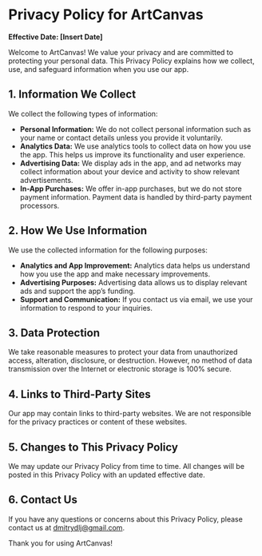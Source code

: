 # Privacy Policy for ArtCanvas

**Effective Date: [Insert Date]**

Welcome to ArtCanvas! We value your privacy and are committed to protecting your personal data. This Privacy Policy explains how we collect, use, and safeguard information when you use our app.

## 1. Information We Collect

We collect the following types of information:

- **Personal Information:** We do not collect personal information such as your name or contact details unless you provide it voluntarily.
- **Analytics Data:** We use analytics tools to collect data on how you use the app. This helps us improve its functionality and user experience.
- **Advertising Data:** We display ads in the app, and ad networks may collect information about your device and activity to show relevant advertisements.
- **In-App Purchases:** We offer in-app purchases, but we do not store payment information. Payment data is handled by third-party payment processors.

## 2. How We Use Information

We use the collected information for the following purposes:

- **Analytics and App Improvement:** Analytics data helps us understand how you use the app and make necessary improvements.
- **Advertising Purposes:** Advertising data allows us to display relevant ads and support the app’s funding.
- **Support and Communication:** If you contact us via email, we use your information to respond to your inquiries.

## 3. Data Protection

We take reasonable measures to protect your data from unauthorized access, alteration, disclosure, or destruction. However, no method of data transmission over the Internet or electronic storage is 100% secure.

## 4. Links to Third-Party Sites

Our app may contain links to third-party websites. We are not responsible for the privacy practices or content of these websites.

## 5. Changes to This Privacy Policy

We may update our Privacy Policy from time to time. All changes will be posted in this Privacy Policy with an updated effective date.

## 6. Contact Us

If you have any questions or concerns about this Privacy Policy, please contact us at [dmitrydlj@gmail.com](mailto:dmitrydlj@gmail.com).

Thank you for using ArtCanvas!
